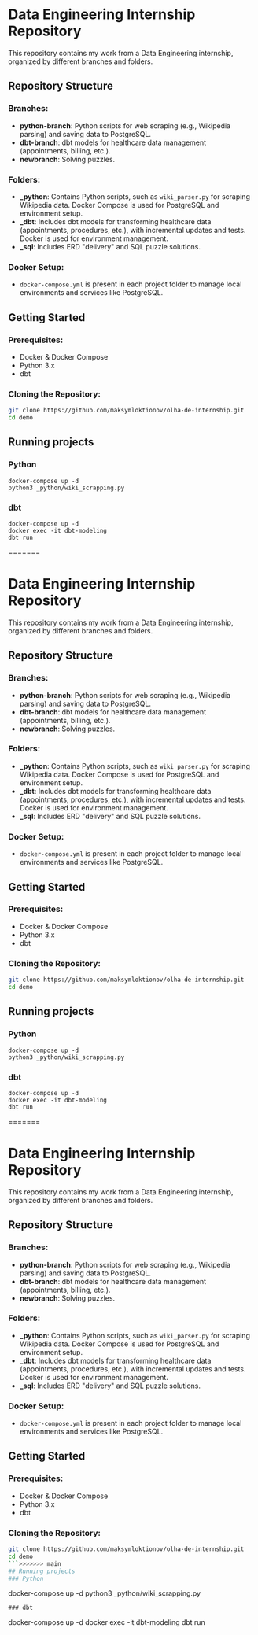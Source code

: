 
# Data Engineering Internship Repository

This repository contains my work from a Data Engineering internship, organized by different branches and folders.

## Repository Structure

### Branches:
- **python-branch**: Python scripts for web scraping (e.g., Wikipedia parsing) and saving data to PostgreSQL.
- **dbt-branch**: dbt models for healthcare data management (appointments, billing, etc.).
- **newbranch**: Solving puzzles.

### Folders:
- **_python**: Contains Python scripts, such as `wiki_parser.py` for scraping Wikipedia data. Docker Compose is used for PostgreSQL and environment setup.
- **_dbt**: Includes dbt models for transforming healthcare data (appointments, procedures, etc.), with incremental updates and tests. Docker is used for environment management.
- **_sql**: Includes ERD "delivery" and SQL puzzle solutions.

### Docker Setup:
- `docker-compose.yml` is present in each project folder to manage local environments and services like PostgreSQL.

## Getting Started

### Prerequisites:
- Docker & Docker Compose
- Python 3.x
- dbt

### Cloning the Repository:
```bash
git clone https://github.com/maksymloktionov/olha-de-internship.git
cd demo
```
## Running projects
### Python
```
docker-compose up -d
python3 _python/wiki_scrapping.py
```
### dbt
```
docker-compose up -d
docker exec -it dbt-modeling
dbt run
```

=======
# Data Engineering Internship Repository

This repository contains my work from a Data Engineering internship, organized by different branches and folders.

## Repository Structure

### Branches:
- **python-branch**: Python scripts for web scraping (e.g., Wikipedia parsing) and saving data to PostgreSQL.
- **dbt-branch**: dbt models for healthcare data management (appointments, billing, etc.).
- **newbranch**: Solving puzzles.

### Folders:
- **_python**: Contains Python scripts, such as `wiki_parser.py` for scraping Wikipedia data. Docker Compose is used for PostgreSQL and environment setup.
- **_dbt**: Includes dbt models for transforming healthcare data (appointments, procedures, etc.), with incremental updates and tests. Docker is used for environment management.
- **_sql**: Includes ERD "delivery" and SQL puzzle solutions.

### Docker Setup:
- `docker-compose.yml` is present in each project folder to manage local environments and services like PostgreSQL.

## Getting Started

### Prerequisites:
- Docker & Docker Compose
- Python 3.x
- dbt

### Cloning the Repository:
```bash
git clone https://github.com/maksymloktionov/olha-de-internship.git
cd demo
```
## Running projects
### Python
```
docker-compose up -d
python3 _python/wiki_scrapping.py
```
### dbt
```
docker-compose up -d
docker exec -it dbt-modeling
dbt run
```

=======
# Data Engineering Internship Repository

This repository contains my work from a Data Engineering internship, organized by different branches and folders.

## Repository Structure

### Branches:
- **python-branch**: Python scripts for web scraping (e.g., Wikipedia parsing) and saving data to PostgreSQL.
- **dbt-branch**: dbt models for healthcare data management (appointments, billing, etc.).
- **newbranch**: Solving puzzles.

### Folders:
- **_python**: Contains Python scripts, such as `wiki_parser.py` for scraping Wikipedia data. Docker Compose is used for PostgreSQL and environment setup.
- **_dbt**: Includes dbt models for transforming healthcare data (appointments, procedures, etc.), with incremental updates and tests. Docker is used for environment management.
- **_sql**: Includes ERD "delivery" and SQL puzzle solutions.

### Docker Setup:
- `docker-compose.yml` is present in each project folder to manage local environments and services like PostgreSQL.

## Getting Started

### Prerequisites:
- Docker & Docker Compose
- Python 3.x
- dbt

### Cloning the Repository:
```bash
git clone https://github.com/maksymloktionov/olha-de-internship.git
cd demo
```>>>>>>> main
## Running projects
### Python
```
docker-compose up -d
python3 _python/wiki_scrapping.py
```
### dbt
```
docker-compose up -d
docker exec -it dbt-modeling
dbt run
```

